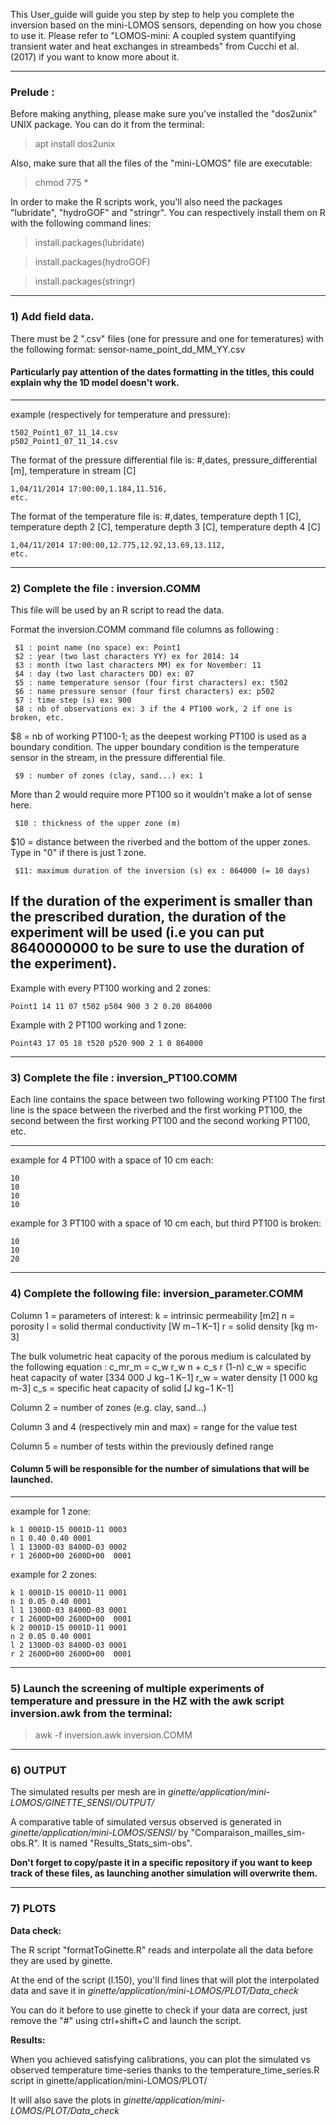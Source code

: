 This User_guide will guide you step by step to help you complete the inversion based on the mini-LOMOS sensors, depending on how you chose to use it. 
Please refer to "LOMOS-mini: A coupled system quantifying transient water and heat exchanges in streambeds" from Cucchi et al. (2017) if you want to know more about it.
_____________________________________________________________________________________________________________________________

### Prelude :

Before making anything, please make sure you've installed the "dos2unix" UNIX package. You can do it from the terminal:
> apt install dos2unix

Also, make sure that all the files of the "mini-LOMOS" file are executable:
> chmod 775 *

In order to make the R scripts work, you'll also need the packages "lubridate", "hydroGOF" and "stringr".
You can respectively install them on R with the following command lines:
> install.packages(lubridate)

> install.packages(hydroGOF)

> install.packages(stringr)
_____________________________________________________________________________________________________________________________
### 1) Add field data.

There must be 2 ".csv" files (one for pressure and one for temeratures) with the following format: sensor-name_point_dd_MM_YY.csv
 
#### Particularly pay attention of the dates formatting in the titles, this could explain why the 1D model doesn't work.
-------------------------------------
example (respectively for temperature and pressure):
```
t502_Point1_07_11_14.csv
p502_Point1_07_11_14.csv
```
The format of the pressure differential file is:
#,dates, pressure_differential [m], temperature in stream [C]
```
1,04/11/2014 17:00:00,1.184,11.516,
etc.
```
The format of the temperature file is:
#,dates, temperature depth 1 [C], temperature depth 2 [C], temperature depth 3 [C], temperature depth 4 [C]
```
1,04/11/2014 17:00:00,12.775,12.92,13.69,13.112,
etc.
```
_____________________________________________________________________________________________________________________________
### 2) Complete the file : inversion.COMM
This file will be used by an R script to read the data.

Format the inversion.COMM command file columns as following :
```
 $1 : point name (no space) ex: Point1
 $2 : year (two last characters YY) ex for 2014: 14 
 $3 : month (two last characters MM) ex for November: 11 
 $4 : day (two last characters DD) ex: 07 
 $5 : name temperature sensor (four first characters) ex: t502
 $6 : name pressure sensor (four first characters) ex: p502
 $7 : time step (s) ex: 900
 $8 : nb of observations ex: 3 if the 4 PT100 work, 2 if one is broken, etc.
``` 
$8 = nb of working PT100-1; as the deepest working PT100 is used as a boundary condition. 
The upper boundary condition is the temperature sensor in the stream, in the pressure differential file.
```
 $9 : number of zones (clay, sand...) ex: 1
```
More than 2 would require more PT100 so it wouldn't make a lot of sense here.
```
 $10 : thickness of the upper zone (m)
```
$10 = distance between the riverbed and the bottom of the upper zones. Type in "0" if there is just 1 zone.
```
 $11: maximum duration of the inversion (s) ex : 864000 (= 10 days)
```
**If the duration of the experiment is smaller than the prescribed duration, the duration of the experiment will be used (i.e you can put 8640000000 to be sure to use the duration of the experiment).**
------------------------------------
Example with every PT100 working and 2 zones:
```
Point1 14 11 07 t502 p504 900 3 2 0.20 864000
```
Example with 2 PT100 working and 1 zone:
```
Point43 17 05 18 t520 p520 900 2 1 0 864000
```
_____________________________________________________________________________________________________________________________
### 3) Complete the file : inversion_PT100.COMM

Each line contains the space between two following working PT100
The first line is the space between the riverbed and the first working PT100, the second between the first working PT100 and the second working PT100, etc.

------------------------------------
example for 4 PT100 with a space of 10 cm each:
```
10
10
10
10
```
example for 3 PT100 with a space of 10 cm each, but third PT100 is broken:
```
10
10
20
```
_____________________________________________________________________________________________________________________________
### 4) Complete the following file: inversion_parameter.COMM

Column 1 = parameters of interest:
k = intrinsic permeability [m2]
n = porosity 
l = solid thermal conductivity [W m−1 K−1]
r = solid density [kg m-3]

The bulk volumetric heat capacity of the porous medium is calculated  by the following equation :
c_mr_m = c_w r_w n + c_s r (1-n)
c_w = specific heat capacity of water [334 000 J kg−1 K−1]
r_w = water density [1 000 kg m-3] 
c_s = specific heat capacity of solid [J kg−1 K−1]

Column 2 = number of zones (e.g. clay, sand...)

Column 3 and 4 (respectively min and max) = range for the value test

Column 5 = number of tests within the previously defined range

#### Column 5 will be responsible for the number of simulations that will be launched.

-----------------------------------
example for 1 zone:
```
k 1 0001D-15 0001D-11 0003
n 1 0.40 0.40 0001
l 1 1300D-03 8400D-03 0002
r 1 2600D+00 2600D+00  0001
```
example for 2 zones:
```
k 1 0001D-15 0001D-11 0001
n 1 0.05 0.40 0001
l 1 1300D-03 8400D-03 0001
r 1 2600D+00 2600D+00  0001
k 2 0001D-15 0001D-11 0001
n 2 0.05 0.40 0001
l 2 1300D-03 8400D-03 0001
r 2 2600D+00 2600D+00  0001
```
_____________________________________________________________________________________________________________________________
### 5) Launch the screening of multiple experiments of temperature and pressure in the HZ with the awk script inversion.awk from the terminal:
> awk -f inversion.awk inversion.COMM
_____________________________________________________________________________________________________________________________
### 6) OUTPUT
The simulated results per mesh are in _ginette/application/mini-LOMOS/GINETTE_SENSI/OUTPUT/_

A comparative table of simulated versus observed is generated in _ginette/application/mini-LOMOS/SENSI/_ by "Comparaison_mailles_sim-obs.R". It is named "Results_Stats_sim-obs".

**Don't forget to copy/paste it in a specific repository if you want to keep track of these files, as launching another simulation will overwrite them.**
_____________________________________________________________________________________________________________________________
### 7) PLOTS
**Data check:**

The R script "formatToGinette.R" reads and interpolate all the data before they are used by ginette. 

At the end of the script (l.150), you'll find lines that will plot the interpolated data and save it in _ginette/application/mini-LOMOS/PLOT/Data_check_

You can do it before to use ginette to check if your data are correct, just remove the "#" using ctrl+shift+C and launch the script.

**Results:**

When you achieved satisfying calibrations, you can plot the simulated vs observed temperature time-series thanks to the temperature_time_series.R script in ginette/application/mini-LOMOS/PLOT/

It will also save the plots in _ginette/application/mini-LOMOS/PLOT/Data_check_
